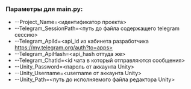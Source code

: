 ### Параметры для main.py:

* --Project_Name=<идентификатор проекта>
* --Telegram_SessionPath=<путь до файла содержащего telegram сессию>
* --Telegram_ApiId=<api_id из кабинета разработчика https://my.telegram.org/auth?to=apps>
* --Telegram_ApiHash=<api_hash оттуда же>
* --Telegram_ChatId=<id чата в который отправляются сообщения>
* --Unity_Password=<пароль от аккаунта Unity>
* --Unity_Username=<username от аккаунта Unity>
* --Unity_Path=<путь до исполняемого файла редактора Unity>

